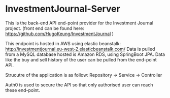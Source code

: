 # InvestmentJournal-Server

This is the back-end API end-point provider for the Investment Journal project.
(front end can be found here: https://github.com/HugoKeung/InvestmentJournal )

This endpoint is hosted in AWS using elastic beanstalk: http://investmentjournal.eu-west-2.elasticbeanstalk.com/
Data is pulled from a MySQL database hosted is Amazon RDS, using SpringBoot JPA. 
Data like the buy and sell history of the user can be pulled from the end-point API.

Strucutre of the application is as follow:
Repository -> Service -> Controller

Auth0 is used to secure the API so that only authorised user can reach these end-point. 